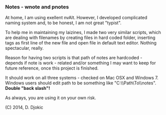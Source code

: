 <h3> Notes - wnote and pnotes </h3>

At home, I am using exellent nvAlt. However, I developed complicated naming system and, to be honest, I am not great "typist". </p>

To help me in maintaining my laizines, I made two very similar scripts, which are dealing with filenames by creating files in hard coded folder, inserting tags as first line of the new file and open file in default text editor. Nothing spectacular, really. </p>

Reason for having two scripts is that path of notes are hardcoded - depends if note is work - related and/or something I may want to keep for future reference, once this project is finished. </p>

It should work on all three systems - checked on Mac OSX and Windows 7. Windows users should edit path to be something like "C:\\\Path\\To\\\notes". <b>Double "back slash"!</b></p>

As always, you are using it on your own risk. </p>

(C) 2014, D. Djokic 